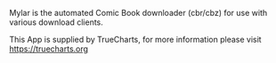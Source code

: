 

Mylar is the automated Comic Book downloader (cbr/cbz) for use with various download clients.

This App is supplied by TrueCharts, for more information please visit https://truecharts.org
